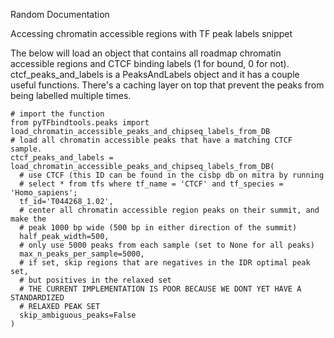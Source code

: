 Random Documentation

Accessing chromatin accessible regions with TF peak labels snippet

The below will load an object that contains all roadmap chromatin accessible regions and CTCF binding labels (1 for bound, 0 for not). ctcf_peaks_and_labels is a PeaksAndLabels object and it has a couple useful functions. There's a caching layer on top that prevent the peaks from being labelled multiple times.  


    # import the function
    from pyTFbindtools.peaks import load_chromatin_accessible_peaks_and_chipseq_labels_from_DB 
    # load all chromatin accessible peaks that have a matching CTCF sample.
    ctcf_peaks_and_labels = load_chromatin_accessible_peaks_and_chipseq_labels_from_DB(
      # use CTCF (this ID can be found in the cisbp db on mitra by running
      # select * from tfs where tf_name = 'CTCF' and tf_species = 'Homo_sapiens';
      tf_id='T044268_1.02', 
      # center all chromatin accessible region peaks on their summit, and make the 
      # peak 1000 bp wide (500 bp in either direction of the summit)
      half_peak_width=500,
      # only use 5000 peaks from each sample (set to None for all peaks)
      max_n_peaks_per_sample=5000,
      # if set, skip regions that are negatives in the IDR optimal peak set,
      # but positives in the relaxed set
      # THE CURRENT IMPLEMENTATION IS POOR BECAUSE WE DONT YET HAVE A STANDARDIZED 
      # RELAXED PEAK SET
      skip_ambiguous_peaks=False
    )


